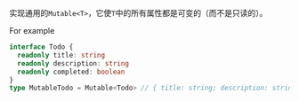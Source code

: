 实现通用的`Mutable<T>`，它使`T`中的所有属性都是可变的（而不是只读的）。

For example

```typescript
interface Todo {
  readonly title: string
  readonly description: string
  readonly completed: boolean
}
type MutableTodo = Mutable<Todo> // { title: string; description: string; completed: boolean; }
```